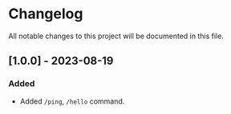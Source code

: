 # Changelog

All notable changes to this project will be documented in this file.

<!-- ## [Unreleased]

### Added

- Implemented [New Feature Name].
- Added new command `!newcommand` for [brief command description].

### Improved

- Optimized [Improved Feature Name].
- Enhanced [Another Improved Feature].

### Fixed

- Fixed an issue causing [brief description of fixed issue].
- Resolved a problem with [another resolved issue]. -->




## [1.0.0]  - 2023-08-19

### Added

- Added `/ping`, `/hello` command. 

